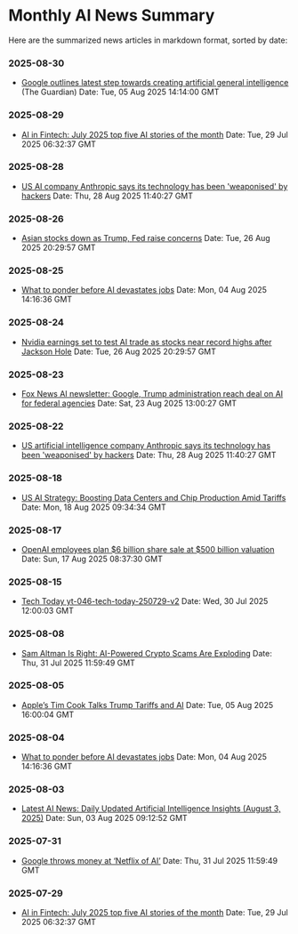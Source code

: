 # Monthly AI News Summary

Here are the summarized news articles in markdown format, sorted by date:

### 2025-08-30
- [Google outlines latest step towards creating artificial general intelligence](https://www.theguardian.com/technology/2025/aug/05/google-step-artificial-general-intelligence-deepmind-agi) (The Guardian)
  Date: Tue, 05 Aug 2025 14:14:00 GMT

### 2025-08-29
- [AI in Fintech: July 2025 top five AI stories of the month](https://www.fintechfutures.com/ai-in-fintech/july-2025-top-five-ai-stories-of-the-month)
  Date: Tue, 29 Jul 2025 06:32:37 GMT

### 2025-08-28
- [US AI company Anthropic says its technology has been 'weaponised' by hackers](https://www.bbc.com/news/articles/crr24eqnnq9o)
  Date: Thu, 28 Aug 2025 11:40:27 GMT

### 2025-08-26
- [Asian stocks down as Trump, Fed raise concerns](https://finance.yahoo.com/news/asian-stocks-down-trump-fed-025501866.html)
  Date: Tue, 26 Aug 2025 20:29:57 GMT

### 2025-08-25
- [What to ponder before AI devastates jobs](https://www.forbes.com/sites/waynecrews/2025/08/04/what-to-ponder-before-ai-devastates-jobs/)
  Date: Mon, 04 Aug 2025 14:16:36 GMT

### 2025-08-24
- [Nvidia earnings set to test AI trade as stocks near record highs after Jackson Hole](https://finance.yahoo.com/news/asian-stocks-down-trump-fed-025501866.html)
  Date: Tue, 26 Aug 2025 20:29:57 GMT

### 2025-08-23
- [Fox News AI newsletter: Google, Trump administration reach deal on AI for federal agencies](https://www.foxnews.com/tech/fox-news-ai-newsletter-google-trump-administration-reach-deal-ai-federal-agencies)
  Date: Sat, 23 Aug 2025 13:00:27 GMT

### 2025-08-22
- [US artificial intelligence company Anthropic says its technology has been 'weaponised' by hackers](https://www.bbc.com/news/articles/crr24eqnnq9o)
  Date: Thu, 28 Aug 2025 11:40:27 GMT

### 2025-08-18
- [US AI Strategy: Boosting Data Centers and Chip Production Amid Tariffs](https://mezha.net/eng/bukvy/us-ai-strategy-boosting-data-centers-and-chip-production-amid-tariffs/)
  Date: Mon, 18 Aug 2025 09:34:34 GMT

### 2025-08-17
- [OpenAI employees plan $6 billion share sale at $500 billion valuation](https://www.tipranks.com/news/openai-employees-plan-6-billion-share-sale-at-500-billion-valuation)
  Date: Sun, 17 Aug 2025 08:37:30 GMT

### 2025-08-15
- [Tech Today yt-046-tech-today-250729-v2](https://www.cnet.com/videos/openai-debuts-study-mode-for-students-the-tea-app-data-breach-and-could-a-robot-dog-deliver-your-next-pizza-tech-today/)
  Date: Wed, 30 Jul 2025 12:00:03 GMT

### 2025-08-08
- [Sam Altman Is Right: AI-Powered Crypto Scams Are Exploding](https://gizmodo.com/amazon-throws-money-at-netflix-of-ai-2000636838)
  Date: Thu, 31 Jul 2025 11:59:49 GMT

### 2025-08-05
- [Apple’s Tim Cook Talks Trump Tariffs and AI](https://gizmodo.com/illinois-bans-ai-from-providing-therapy-2000639042)
  Date: Tue, 05 Aug 2025 16:00:04 GMT

### 2025-08-04
- [What to ponder before AI devastates jobs](https://www.forbes.com/sites/waynecrews/2025/08/04/what-to-ponder-before-ai-devastates-jobs/)
  Date: Mon, 04 Aug 2025 14:16:36 GMT

### 2025-08-03
- [Latest AI News: Daily Updated Artificial Intelligence Insights (August 3, 2025)](https://opentools.ai/news/nasas-spacex-crew-11-makes-a-stellar-splash-at-the-iss)
  Date: Sun, 03 Aug 2025 09:12:52 GMT

### 2025-07-31
- [Google throws money at ‘Netflix of AI’](https://gizmodo.com/amazon-throws-money-at-netflix-of-ai-2000636838)
  Date: Thu, 31 Jul 2025 11:59:49 GMT

### 2025-07-29
- [AI in Fintech: July 2025 top five AI stories of the month](https://www.fintechfutures.com/ai-in-fintech/july-2025-top-five-ai-stories-of-the-month)
  Date: Tue, 29 Jul 2025 06:32:37 GMT